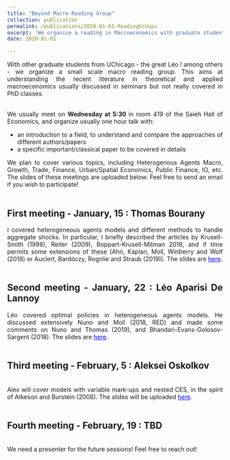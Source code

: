 ```yaml
---
title: "Beyond Macro Reading Group"
collection: publication
permalink: /publications/2020-01-01-ReadingGroups
excerpt: 'We organize a reading in Macroeconomics with graduate students at UChicago, to explore recent literature in theoretical and applied works'
date: 2020-01-01

---
```


<div style="text-align: justify"> 

With other graduate students from UChicago - the great Léo ! among others - we organize a small scale macro reading group. This aims at understanding the recent literature in theoretical and applied macroeconomics usually discussed in seminars but not really covered in PhD classes.  <br/>  <br/>

We usually meet on <b> Wednesday at 5:30 </b> in room 419 of the Saieh Hall of Economics, and organize usually one hour talk with:  <br> 
<ul>
<li> an introduction to a field, to understand and compare the approaches of different authors/papers </li>
<li> a specific important/classical paper to be covered in details </li>
</ul>
We plan to cover various topics, including Heterogenous Agents Macro, Growth, Trade, Finance, Urban/Spatial Economics, Public Finance, IO, etc. The slides of these meetings are uploaded below. Feel free to send an email if you wish to participate! <br/>  <br/>

<h2> <b> First meeting - January, 15 : Thomas Bourany </b> </h2>  
I covered heterogeneous agents models and different methods to handle aggregate shocks. In particular, I briefly described the articles by Krusell-Smith (1998), Reiter (2009), Boppart-Krusell-Mitman 2018, and if time permits some extensions of these (Ahn, Kaplan, Moll, Winberry and Wolf (2018) or Auclert, Bardóczy, Rognlie and Straub (2019)). The slides are <a href='https://thomasbourany.github.io/files/W1_TBourany_HA_AggShocks.pdf' style="color:blue">here</a>. <br/>  <br/>

<h2> <b> Second meeting - January, 22 : Léo Aparisi De Lannoy </b> </h2>  
Léo covered optimal policies in heterogeneous agents models. He discussed extensively
Nuno and Moll (2018, RED) and made some comments on Nuno and Thomas (2019), and Bhandari-Evans-Golosov-Sargent (2018). The slides are <a href='https://thomasbourany.github.io/files/W2_LAParisiDeLannoy_HA_OptimalPolicy.pdf' style="color:blue">here</a>. <br/>  <br/>

<h2> <b> Third meeting - February, 5 : Aleksei Oskolkov  </b> </h2> <br> 
Alex will cover models with variable mark-ups and nested CES, in the spirit of Atkeson and Burstein (2008). The slides will be uploaded  <a href='https://thomasbourany.github.io/files/W3_AOskolkov_NestedCES.pdf' style="color:blue">here</a>. <br/>  <br/>

<h2> <b> Fourth meeting - February, 19 : TBD  </b> </h2> <br> 
We need a presenter for the future sessions! Feel free to reach out! 
